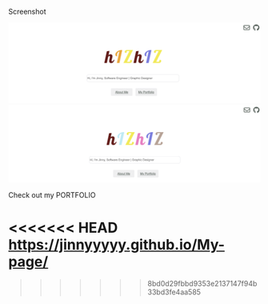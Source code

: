 Screenshot

![home](images/website.jpg)
![main](images/mainpage.jpg)



Check out my PORTFOLIO 

<<<<<<< HEAD
https://jinnyyyyy.github.io/My-page/
=======

>>>>>>> 8bd0d29fbbd9353e2137147f94b33bd3fe4aa585
